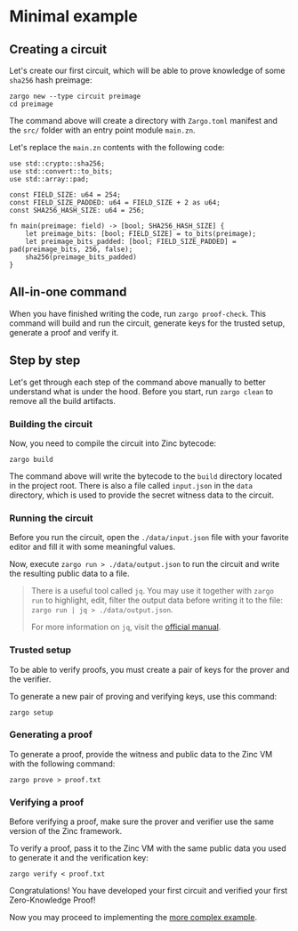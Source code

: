 # Minimal example

## Creating a circuit

Let's create our first circuit, which will be able to prove knowledge of
some `sha256` hash preimage:

```bash,no_run,noplaypen
zargo new --type circuit preimage
cd preimage
```

The command above will create a directory with `Zargo.toml` manifest and the `src/`
folder with an entry point module `main.zn`.

Let's replace the `main.zn` contents with the following code:

```rust,no_run,noplaypen
use std::crypto::sha256;
use std::convert::to_bits;
use std::array::pad;

const FIELD_SIZE: u64 = 254;
const FIELD_SIZE_PADDED: u64 = FIELD_SIZE + 2 as u64;
const SHA256_HASH_SIZE: u64 = 256;

fn main(preimage: field) -> [bool; SHA256_HASH_SIZE] {
    let preimage_bits: [bool; FIELD_SIZE] = to_bits(preimage);
    let preimage_bits_padded: [bool; FIELD_SIZE_PADDED] = pad(preimage_bits, 256, false);
    sha256(preimage_bits_padded)
}
```

## All-in-one command

When you have finished writing the code, run `zargo proof-check`. This command
will build and run the circuit, generate keys for the trusted setup, generate a proof
and verify it.

## Step by step

Let's get through each step of the command above manually to better understand
what is under the hood. Before you start, run `zargo clean` to remove all the
build artifacts.

### Building the circuit

Now, you need to compile the circuit into Zinc bytecode:

`zargo build`

The command above will write the bytecode to the `build` directory located in
the project root. There is also a file called `input.json` in the
`data` directory, which is used to provide the secret witness data to the circuit.

### Running the circuit

Before you run the circuit, open the `./data/input.json` file with
your favorite editor and fill it with some meaningful values.

Now, execute `zargo run > ./data/output.json` to run the circuit and
write the resulting public data to a file.

> There is a useful tool called `jq`. You may use it together with `zargo run`
> to highlight, edit, filter the output data before writing it to the file:
> `zargo run | jq > ./data/output.json`.
> 
> For more information on `jq`, visit the [official manual](https://stedolan.github.io/jq/manual/).

### Trusted setup

To be able to verify proofs, you must create a pair of keys for the prover and
the verifier.

To generate a new pair of proving and verifying keys, use this command:

```bash,no_run,noplaypen
zargo setup
```

### Generating a proof

To generate a proof, provide the witness and public data to the Zinc VM with
the following command:

```bash,no_run,noplaypen
zargo prove > proof.txt
```

### Verifying a proof

Before verifying a proof, make sure the prover and verifier use the same
version of the Zinc framework.

To verify a proof, pass it to the Zinc VM with the same public data you used to
generate it and the verification key:

```bash,no_run,noplaypen
zargo verify < proof.txt
```

Congratulations! You have developed your first circuit and verified your first
Zero-Knowledge Proof!

Now you may proceed to implementing the [more complex example](./03-merkle-tree.md).